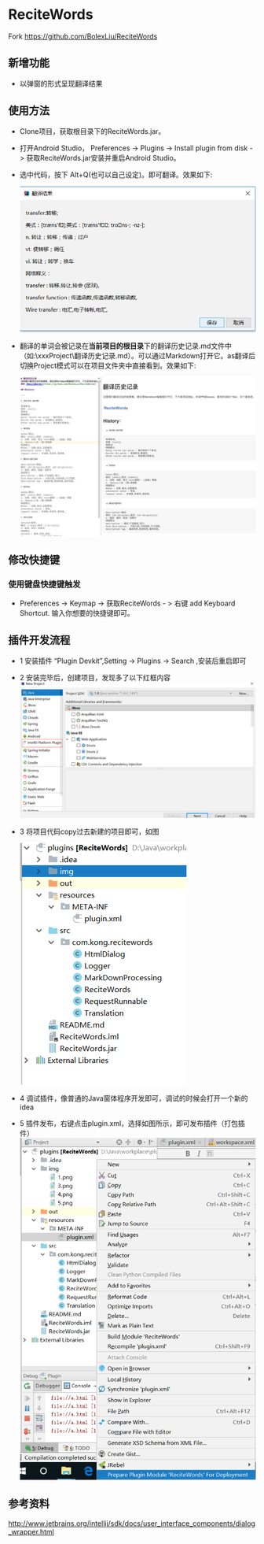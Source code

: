 # ReciteWords

 Fork https://github.com/BolexLiu/ReciteWords

## 新增功能
- 以弹窗的形式呈现翻译结果

## 使用方法

- Clone项目，获取根目录下的ReciteWords.jar。

- 打开Android Studio， Preferences -> Plugins -> Install plugin from disk -> 获取ReciteWords.jar安装并重启Android Studio。

- 选中代码，按下 Alt+Q(也可以自己设定)。即可翻译。效果如下:

  ![](./img/1.png)
- 翻译的单词会被记录在**当前项目的根目录**下的翻译历史记录.md文件中（如:\xxxProject\翻译历史记录.md）。可以通过Markdown打开它。as翻译后切换Project模式可以在项目文件夹中直接看到。效果如下:



  ![](./img/3.png)

## 修改快捷键

### 使用键盘快捷键触发
- Preferences -> Keymap -> 获取ReciteWords - > 右键 add Keyboard Shortcut. 输入你想要的快捷键即可。

## 插件开发流程
- 1 安装插件 “Plugin Devkit”,Setting -> Plugins -> Search ,安装后重启即可

- 2 安装完毕后，创建项目，发现多了以下红框内容
      ![](./img/4.png)
 
- 3 将项目代码copy过去新建的项目即可，如图 
      
     ![](./img/5.png)

- 4 调试插件，像普通的Java窗体程序开发即可，调试的时候会打开一个新的idea

- 5 插件发布，右键点击plugin.xml，选择如图所示，即可发布插件（打包插件）      
       ![](./img/6.png)  

## 参考资料
    
   http://www.jetbrains.org/intellij/sdk/docs/user_interface_components/dialog_wrapper.html
   
    
